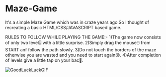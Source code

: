 # Maze-Game
It's a simple Maze Game which was in craze years ago.So I thought of recreating a basic HTML/CSS/JAVASCRIPT based game.



RULES TO FOLLOW WHILE PLAYING THE GAME:-
1)The game now consists of only two level🎚️ with a little surprise.
2)Simply drag the mouse🖱️ from START anf follow the path slowly.
3)Do not touch the borders of the maze otherwise you are wasted and you need to start again😢.
4)After completion of levels give a little tap on your bac🥳. 


![GoodLuckLuckGIF](https://user-images.githubusercontent.com/89118388/139459141-32726123-fad7-4652-b348-463c2d91e93b.gif)
